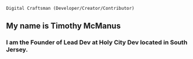 `Digital Craftsman (Developer/Creator/Contributor)`

<!-- [![GitHub Streak](https://streak-stats.demolab.com/?user=luckygeochaun)](https://git.io/streak-stats) -->

## My name is Timothy McManus

### I am the Founder of Lead Dev at Holy City Dev located in South Jersey.
